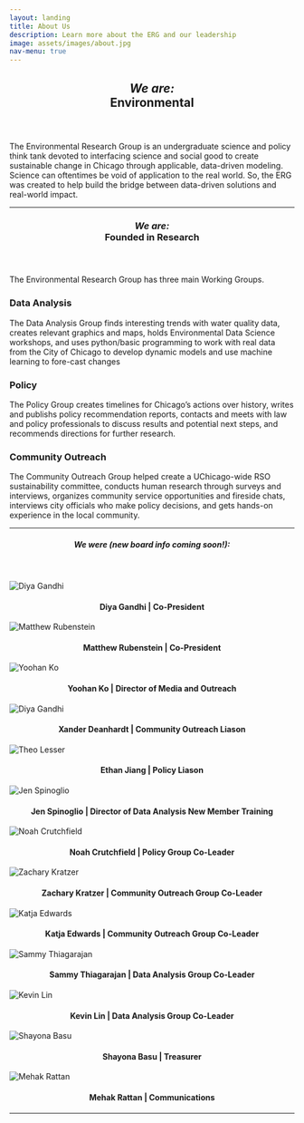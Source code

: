 ```yaml
---
layout: landing
title: About Us
description: Learn more about the ERG and our leadership
image: assets/images/about.jpg
nav-menu: true
---
```


<!-- Main -->
<div id="main" class="alt">

<!-- One -->
<section id="one">
	<div class="inner">
		<header class="major">
			<h1><i>We are:</i><br>Environmental</h1>
		</header>

<!-- Content One -->
<p>The Environmental Research Group is an undergraduate science and policy think tank devoted to interfacing science and social good to create sustainable change in Chicago through applicable, data-driven modeling. Science can oftentimes be void of application to the real world. So, the ERG was created to help build the bridge between data-driven solutions and real-world impact.</p>

<hr class="major" />

<!-- Two -->
<section id="one">
	<div class="inner">
		<header class="major">
			<h1><i>We are:</i><br>Founded in Research</h1>
		</header>

<!-- Content Two-->
<p>The Environmental Research Group has three main Working Groups. </p>
<div class="row">
	<div class="6u 12u$(small)">
		<h3>Data Analysis</h3>
		<p>The Data Analysis Group finds interesting trends with water quality data, creates relevant graphics and maps, holds Environmental Data Science workshops, and uses python/basic programming to work with real data from the City of Chicago to develop dynamic models and use machine learning to fore-cast changes</p>
	</div>
<!--	<div class="6u$ 12u$(small)">
		<h3>Modeling</h3>
		<p>The Modeling working group works with and develops geospatial and temporal environmental models, with particular interest in Machine Learning.</p>
	</div> -->
	<div class="6u 12u$(small)">
		<h3>Policy</h3>
		<p>The Policy Group creates timelines for Chicago’s actions over history, writes and publishs policy recommendation reports, contacts and meets with law and policy professionals to discuss results and potential next steps, and recommends directions for further research.</p>
	</div>
	<div class="6u$ 12u$(small)">
		<h3>Community Outreach</h3>
		<p>The Community Outreach Group helped create a UChicago-wide RSO sustainability committee, conducts human research through surveys and interviews,
organizes community service opportunities and fireside chats, interviews city officials who make policy decisions, and gets hands-on experience in the local community.</p>
	</div>
</div>

<hr class="major" />

<!-- Three -->
<section id="one">
	<div class="inner">
		<header class="major">
			<h1><i>We were (new board info coming soon!):</i></h1>
		</header>

<!-- Content Three-->
<div class="row">
	<div class="row">
		<div class="4u 12u$(medium)">
			<img src="assets/images/img_diyafinal2.png" alt="Diya Gandhi">
			<h4 style="text-align:center">Diya Gandhi | Co-President</h4>
		</div>
		<div class="4u 12u$(medium)">
			<img src="assets/images/img_matthewfinal.png" alt="Matthew Rubenstein">
			<h4 style="text-align:center">Matthew Rubenstein | Co-President</h4>
		</div>
		<div class="4u 12u$(medium)">
			<img src="assets/images/img_yoohanfinal.png" alt="Yoohan Ko">
			<h4 style="text-align:center">Yoohan Ko | Director of Media and Outreach</h4>
		</div>
		<div class="4u 12u$(medium)">
			<img src="assets/images/img_xanderfinal.png" alt="Diya Gandhi">
			<h4 style="text-align:center">Xander Deanhardt | Community Outreach Liason</h4>
		</div>
		<div class="4u 12u$(medium)">
			<img src="assets/images/img_ethanfinal.png" alt="Theo Lesser">
			<h4 style="text-align:center">Ethan Jiang | Policy Liason</h4>
		</div>
		<div class="4u 12u$(medium)">
			<img src="assets/images/img_jenfinal.png" alt="Jen Spinoglio">
			<h4 style="text-align:center">Jen Spinoglio | Director of Data Analysis New Member Training</h4>
		</div>
		<div class="4u 12u$(medium)">
			<img src="assets/images/img_noahfinal.png" alt="Noah Crutchfield">
			<h4 style="text-align:center">Noah Crutchfield | Policy Group Co-Leader</h4>
		</div>
		<div class="4u 12u$(medium)">
			<img src="assets/images/img_zachfinal.png" alt="Zachary Kratzer">
			<h4 style="text-align:center">Zachary Kratzer | Community Outreach Group Co-Leader</h4>
		</div>
		<div class="4u 12u$(medium)">
			<img src="assets/images/katjafinal.png" alt="Katja Edwards">
			<h4 style="text-align:center">Katja Edwards | Community Outreach Group Co-Leader</h4>
		</div>
		<div class="4u 12u$(medium)">
			<img src="assets/images/img_sammyfinal.png" alt="Sammy Thiagarajan">
			<h4 style="text-align:center">Sammy Thiagarajan | Data Analysis Group Co-Leader</h4>
		</div>
		<div class="4u 12u$(medium)">
			<img src="assets/images/img_kevinfinal.png" alt="Kevin Lin">
			<h4 style="text-align:center">Kevin Lin | Data Analysis Group Co-Leader</h4>
		</div>
		<div class="4u 12u$(medium)">
			<img src="assets/images/img_shayonafinal.png" alt="Shayona Basu">
			<h4 style="text-align:center">Shayona Basu | Treasurer</h4>
		</div>
		<div class="4u 12u$(medium)">
			<img src="assets/images/img_mehakfinal.png" alt="Mehak Rattan">
			<h4 style="text-align:center">Mehak Rattan | Communications</h4>
		</div>
	</div>
</div>
<hr class="major" />

<!-- End -->
</div>
